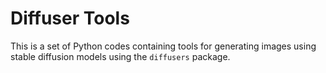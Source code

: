 # Diffuser Tools 
This is a set of Python codes containing tools for generating images using stable diffusion models using the `diffusers` package.
